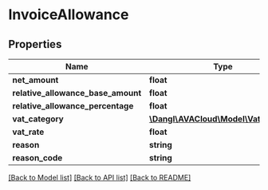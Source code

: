 # InvoiceAllowance

## Properties
Name | Type | Description | Notes
------------ | ------------- | ------------- | -------------
**net_amount** | **float** |  | [optional] 
**relative_allowance_base_amount** | **float** |  | [optional] 
**relative_allowance_percentage** | **float** |  | [optional] 
**vat_category** | [**\Dangl\AVACloud\Model\VatCategory**](VatCategory.md) |  | 
**vat_rate** | **float** |  | [optional] 
**reason** | **string** |  | [optional] 
**reason_code** | **string** |  | [optional] 

[[Back to Model list]](../README.md#documentation-for-models) [[Back to API list]](../README.md#documentation-for-api-endpoints) [[Back to README]](../README.md)


